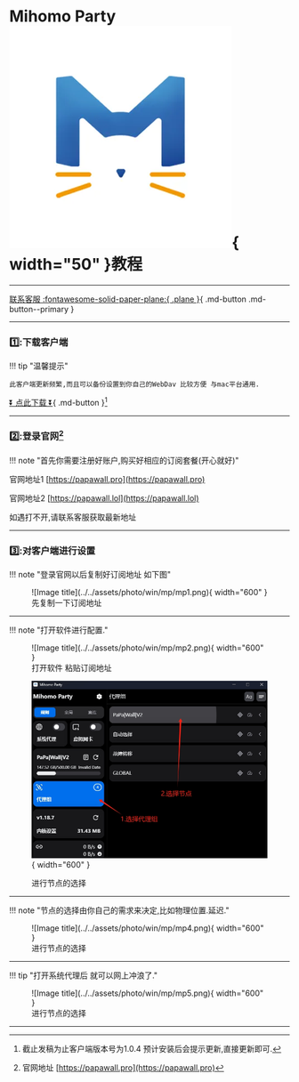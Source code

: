 # Mihomo Party![Image title](../../assets/photo/win/mp/mplogo.png){ width="50" }教程
---

[联系客服 :fontawesome-solid-paper-plane:{ .plane }](../../chat.html){ .md-button .md-button--primary }

---

### 1️⃣:下载客户端
!!! tip "温馨提示"
    
    此客户端更新频繁,而且可以备份设置到你自己的WebDav 比较方便 与mac平台通用.
    
[⏬ 点此下载 ⏬](https://154.12.80.60/mp_1.0.4.exe){ .md-button }[^1] 

---

### 2️⃣:登录官网[^2] 

!!! note "首先你需要注册好账户,购买好相应的订阅套餐(开心就好)"

官网地址1 [https://papawall.pro](https://papawall.pro)

官网地址2 [https://papawall.lol](https://papawall.lol)

如遇打不开,请联系客服获取最新地址


    
---

### 3️⃣:对客户端进行设置
!!! note "登录官网以后复制好订阅地址 如下图"
<figure markdown="span">
![Image title](../../assets/photo/win/mp/mp1.png){ width="600" }
  <figcaption>先复制一下订阅地址</figcaption>
</figure>

---

!!! note "打开软件进行配置."

<figure markdown="span">
![Image title](../../assets/photo/win/mp/mp2.png){ width="600" }
  <figcaption>打开软件 粘贴订阅地址</figcaption>

![Image title](../../assets/photo/win/mp/mp3.png){ width="600" }
  <figcaption>进行节点的选择</figcaption>
</figure>

---

!!! note "节点的选择由你自己的需求来决定,比如物理位置.延迟."

<figure markdown="span">
![Image title](../../assets/photo/win/mp/mp4.png){ width="600" }
  <figcaption>进行节点的选择</figcaption>
</figure>

---
!!! tip "打开系统代理后 就可以网上冲浪了."
<figure markdown="span">
![Image title](../../assets/photo/win/mp/mp5.png){ width="600" }
  <figcaption>进行节点的选择</figcaption>
</figure>

----












[^1]: 截止发稿为止客户端版本号为1.0.4 预计安装后会提示更新,直接更新即可.
[^2]: 官网地址 [https://papawall.pro](https://papawall.pro)